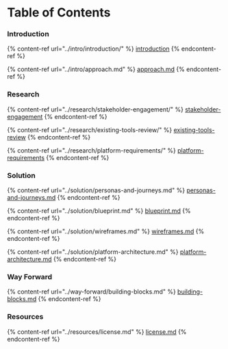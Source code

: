 # Table of Contents

### Introduction

{% content-ref url="../intro/introduction/" %}
[introduction](../intro/introduction/)
{% endcontent-ref %}

{% content-ref url="../intro/approach.md" %}
[approach.md](../intro/approach.md)
{% endcontent-ref %}

### Research

{% content-ref url="../research/stakeholder-engagement/" %}
[stakeholder-engagement](../research/stakeholder-engagement/)
{% endcontent-ref %}

{% content-ref url="../research/existing-tools-review/" %}
[existing-tools-review](../research/existing-tools-review/)
{% endcontent-ref %}

{% content-ref url="../research/platform-requirements/" %}
[platform-requirements](../research/platform-requirements/)
{% endcontent-ref %}

### Solution

{% content-ref url="../solution/personas-and-journeys.md" %}
[personas-and-journeys.md](../solution/personas-and-journeys.md)
{% endcontent-ref %}

{% content-ref url="../solution/blueprint.md" %}
[blueprint.md](../solution/blueprint.md)
{% endcontent-ref %}

{% content-ref url="../solution/wireframes.md" %}
[wireframes.md](../solution/wireframes.md)
{% endcontent-ref %}

{% content-ref url="../solution/platform-architecture.md" %}
[platform-architecture.md](../solution/platform-architecture.md)
{% endcontent-ref %}

### Way Forward

{% content-ref url="../way-forward/building-blocks.md" %}
[building-blocks.md](../way-forward/building-blocks.md)
{% endcontent-ref %}

### Resources

{% content-ref url="../resources/license.md" %}
[license.md](../resources/license.md)
{% endcontent-ref %}
